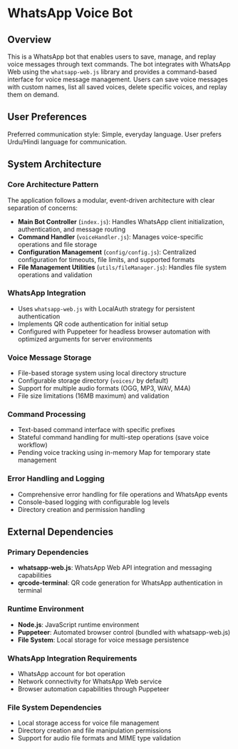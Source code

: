 # WhatsApp Voice Bot

## Overview

This is a WhatsApp bot that enables users to save, manage, and replay voice messages through text commands. The bot integrates with WhatsApp Web using the `whatsapp-web.js` library and provides a command-based interface for voice message management. Users can save voice messages with custom names, list all saved voices, delete specific voices, and replay them on demand.

## User Preferences

Preferred communication style: Simple, everyday language.
User prefers Urdu/Hindi language for communication.

## System Architecture

### Core Architecture Pattern
The application follows a modular, event-driven architecture with clear separation of concerns:

- **Main Bot Controller** (`index.js`): Handles WhatsApp client initialization, authentication, and message routing
- **Command Handler** (`voiceHandler.js`): Manages voice-specific operations and file storage
- **Configuration Management** (`config/config.js`): Centralized configuration for timeouts, file limits, and supported formats
- **File Management Utilities** (`utils/fileManager.js`): Handles file system operations and validation

### WhatsApp Integration
- Uses `whatsapp-web.js` with LocalAuth strategy for persistent authentication
- Implements QR code authentication for initial setup
- Configured with Puppeteer for headless browser automation with optimized arguments for server environments

### Voice Message Storage
- File-based storage system using local directory structure
- Configurable storage directory (`voices/` by default)
- Support for multiple audio formats (OGG, MP3, WAV, M4A)
- File size limitations (16MB maximum) and validation

### Command Processing
- Text-based command interface with specific prefixes
- Stateful command handling for multi-step operations (save voice workflow)
- Pending voice tracking using in-memory Map for temporary state management

### Error Handling and Logging
- Comprehensive error handling for file operations and WhatsApp events
- Console-based logging with configurable log levels
- Directory creation and permission handling

## External Dependencies

### Primary Dependencies
- **whatsapp-web.js**: WhatsApp Web API integration and messaging capabilities
- **qrcode-terminal**: QR code generation for WhatsApp authentication in terminal

### Runtime Environment
- **Node.js**: JavaScript runtime environment
- **Puppeteer**: Automated browser control (bundled with whatsapp-web.js)
- **File System**: Local storage for voice message persistence

### WhatsApp Integration Requirements
- WhatsApp account for bot operation
- Network connectivity for WhatsApp Web service
- Browser automation capabilities through Puppeteer

### File System Dependencies
- Local storage access for voice file management
- Directory creation and file manipulation permissions
- Support for audio file formats and MIME type validation